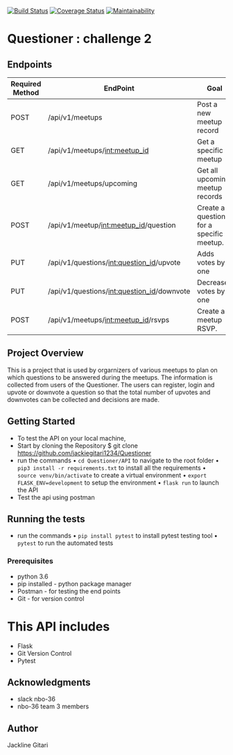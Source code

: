 [![Build Status](https://travis-ci.org/jackiegitari1234/Questioner.svg?branch=develop)](https://travis-ci.org/jackiegitari1234/Questioner) [![Coverage Status](https://coveralls.io/repos/github/jackiegitari1234/Questioner/badge.svg)](https://coveralls.io/github/jackiegitari1234/Questioner) [![Maintainability](https://api.codeclimate.com/v1/badges/893ef8c583c4233df643/maintainability)](https://codeclimate.com/github/jackiegitari1234/Questioner/maintainability)


# Questioner : challenge 2

## Endpoints
Required Method       | EndPoint       | Goal |
------------- | ------------- | ---------------
POST  | /api/v1/meetups  | Post a new meetup record   |
GET  | /api/v1/meetups/<int:meetup_id>  | Get a specific meetup   |
GET  | /api/v1/meetups/upcoming   | Get all upcoming meetup records   | 
POST  | /api/v1/meetup/<int:meetup_id>/question | Create a question for a specific meetup.   |
PUT | /api/v1/questions/<int:question_id>/upvote | Adds votes by one |
PUT | /api/v1/questions/<int:question_id>/downvote | Decreases votes by one  |
POST | /api/v1/meetups/<int:meetup_id>/rsvps | Create a meetup RSVP. 

## Project Overview
This is a project that is used by orgarnizers of various meetups to plan on which questions to be answered during the meetups. The information is collected from users of the Questioner. The users can register, login and upvote or downvote a question so that the total number of upvotes and downvotes can be collected and decisions are made.

## Getting Started
- To test the API on your local machine,
- Start by cloning the Repository $ git clone https://github.com/jackiegitari1234/Questioner
- run the commands
    • `cd Questioner/API` to navigate to the root folder
    • `pip3 install -r requirements.txt` to install all the requirements
    • `source venv/bin/activate` to create a virtual environment
    • `export FLASK_ENV=development` to setup the environment
    • `flask run` to launch the API
- Test the api using postman

## Running the tests
- run the commands
• `pip install pytest` to install pytest testing tool
• `pytest` to run the automated tests


### Prerequisites
- python 3.6 
- pip installed - python package manager
- Postman - for testing the end points
- Git - for version control


# This API includes
- Flask
- Git Version Control
- Pytest

## Acknowledgments
- slack nbo-36
- nbo-36 team 3 members


## Author
Jackline Gitari
